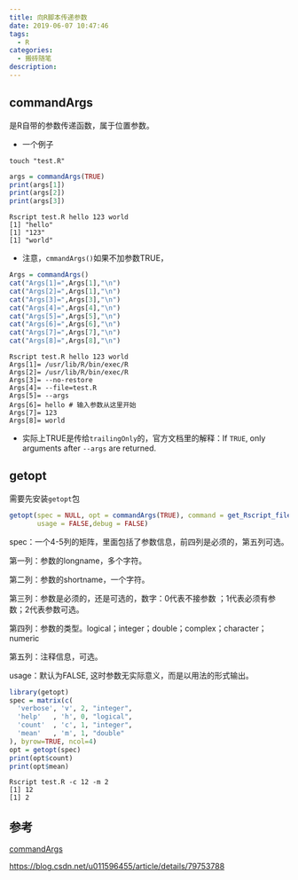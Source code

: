 ```yaml
---
title: 向R脚本传递参数
date: 2019-06-07 10:47:46
tags:
  - R
categories:
  - 搬砖随笔
description:
---
```


## commandArgs

是R自带的参数传递函数，属于位置参数。

- 一个例子

```shell
touch "test.R"
```

```R
args = commandArgs(TRUE)
print(args[1])
print(args[2])
print(args[3])
```

<!--more-->

```shell
Rscript test.R hello 123 world
[1] "hello"
[1] "123"
[1] "world"
```

- 注意，`cmmandArgs()`如果不加参数TRUE，

```R
Args = commandArgs()
cat("Args[1]=",Args[1],"\n")
cat("Args[2]=",Args[1],"\n")
cat("Args[3]=",Args[3],"\n")
cat("Args[4]=",Args[4],"\n")
cat("Args[5]=",Args[5],"\n")
cat("Args[6]=",Args[6],"\n")
cat("Args[7]=",Args[7],"\n")
cat("Args[8]=",Args[8],"\n")
```

```shell
Rscript test.R hello 123 world
Args[1]= /usr/lib/R/bin/exec/R
Args[2]= /usr/lib/R/bin/exec/R
Args[3]= --no-restore
Args[4]= --file=test.R
Args[5]= --args
Args[6]= hello # 输入参数从这里开始
Args[7]= 123
Args[8]= world
```

- 实际上TRUE是传给`trailingOnly`的，官方文档里的解释：If `TRUE`, only arguments after `--args` are returned.



## getopt

需要先安装`getopt`包

```R
getopt(spec = NULL, opt = commandArgs(TRUE), command = get_Rscript_filename(), 
       usage = FALSE,debug = FALSE)
```

spec：一个4-5列的矩阵，里面包括了参数信息，前四列是必须的，第五列可选。

第一列：参数的longname，多个字符。

第二列：参数的shortname，一个字符。

第三列：参数是必须的，还是可选的，数字：0代表不接参数 ；1代表必须有参数；2代表参数可选。

第四列：参数的类型。logical；integer；double；complex；character；numeric

第五列：注释信息，可选。

usage：默认为FALSE, 这时参数无实际意义，而是以用法的形式输出。

```R
library(getopt)
spec = matrix(c(
  'verbose', 'v', 2, "integer",
  'help'   , 'h', 0, "logical",
  'count'  , 'c', 1, "integer",
  'mean'   , 'm', 1, "double"
), byrow=TRUE, ncol=4)
opt = getopt(spec)
print(opt$count)
print(opt$mean)
```

```shell
Rscript test.R -c 12 -m 2
[1] 12
[1] 2
```



## 参考

[commandArgs](https://www.rdocumentation.org/packages/R.utils/versions/2.8.0/topics/commandArgs)

<https://blog.csdn.net/u011596455/article/details/79753788>